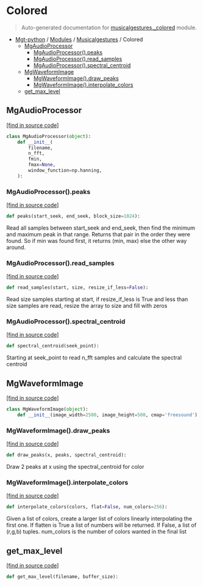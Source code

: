 # Colored

> Auto-generated documentation for [musicalgestures._colored](https://github.com/fourMs/MGT-python/blob/master/musicalgestures/_colored.py) module.

- [Mgt-python](../README.md#mgt-python) / [Modules](../MODULES.md#mgt-python-modules) / [Musicalgestures](index.md#musicalgestures) / Colored
    - [MgAudioProcessor](#mgaudioprocessor)
        - [MgAudioProcessor().peaks](#mgaudioprocessorpeaks)
        - [MgAudioProcessor().read_samples](#mgaudioprocessorread_samples)
        - [MgAudioProcessor().spectral_centroid](#mgaudioprocessorspectral_centroid)
    - [MgWaveformImage](#mgwaveformimage)
        - [MgWaveformImage().draw_peaks](#mgwaveformimagedraw_peaks)
        - [MgWaveformImage().interpolate_colors](#mgwaveformimageinterpolate_colors)
    - [get_max_level](#get_max_level)

## MgAudioProcessor

[[find in source code]](https://github.com/fourMs/MGT-python/blob/master/musicalgestures/_colored.py#L32)

```python
class MgAudioProcessor(object):
    def __init__(
        filename,
        n_fft,
        fmin,
        fmax=None,
        window_function=np.hanning,
    ):
```

### MgAudioProcessor().peaks

[[find in source code]](https://github.com/fourMs/MGT-python/blob/master/musicalgestures/_colored.py#L144)

```python
def peaks(start_seek, end_seek, block_size=1024):
```

Read all samples between start_seek and end_seek, then find the minimum and maximum peak
in that range. Returns that pair in the order they were found. So if min was found first,
it returns (min, max) else the other way around.

### MgAudioProcessor().read_samples

[[find in source code]](https://github.com/fourMs/MGT-python/blob/master/musicalgestures/_colored.py#L80)

```python
def read_samples(start, size, resize_if_less=False):
```

Read size samples starting at start, if resize_if_less is True and less than size
samples are read, resize the array to size and fill with zeros

### MgAudioProcessor().spectral_centroid

[[find in source code]](https://github.com/fourMs/MGT-python/blob/master/musicalgestures/_colored.py#L128)

```python
def spectral_centroid(seek_point):
```

Starting at seek_point to read n_fft samples and calculate the spectral centroid

## MgWaveformImage

[[find in source code]](https://github.com/fourMs/MGT-python/blob/master/musicalgestures/_colored.py#L178)

```python
class MgWaveformImage(object):
    def __init__(image_width=2500, image_height=500, cmap='freesound'):
```

### MgWaveformImage().draw_peaks

[[find in source code]](https://github.com/fourMs/MGT-python/blob/master/musicalgestures/_colored.py#L204)

```python
def draw_peaks(x, peaks, spectral_centroid):
```

Draw 2 peaks at x using the spectral_centroid for color

### MgWaveformImage().interpolate_colors

[[find in source code]](https://github.com/fourMs/MGT-python/blob/master/musicalgestures/_colored.py#L215)

```python
def interpolate_colors(colors, flat=False, num_colors=256):
```

Given a list of colors, create a larger list of colors linearly interpolating
the first one. If flatten is True a list of numbers will be returned. If
False, a list of (r,g,b) tuples. num_colors is the number of colors wanted
in the final list

## get_max_level

[[find in source code]](https://github.com/fourMs/MGT-python/blob/master/musicalgestures/_colored.py#L11)

```python
def get_max_level(filename, buffer_size):
```
